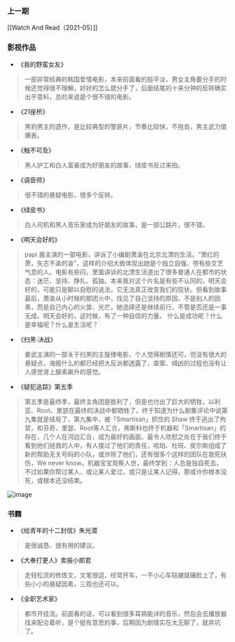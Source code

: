 ### 上一期

[[Watch And Read（2021-05）]]

### 影视作品

- 《我的野蛮女友》

> 一部非常经典的韩国爱情电影，本来前面看的挺平淡，男女主角要分手的时候还觉得很不理解，好好的怎么就分手了，后面结尾的十来分钟的反转确实出乎意料，总的来说是个很不错的电影。

- 《21座桥》

> 黑豹男主的遗作，是比较典型的警匪片，节奏比较快，不拖沓，男主武力值爆表。

- 《触不可及》

> 黑人护工和白人富豪成为好朋友的故事，绿皮书反过来拍。

- 《调音师》

> 很不错的悬疑电影，很多个反转。

- 《绿皮书》

> 白人司机和黑人音乐家成为好朋友的故事，是一部公路片，很不错。

- 《明天会好的》

> papi 酱主演的一部电影，讲诉了小编剧萧渝在北京北漂的生活。“萧红的萧，矢志不渝的渝”，这样的介绍大致体现出她是个独立自强、带有些文艺气息的人。电影有些闷，里面讲诉的北漂生活道出了很多普通人在都市的状态：迷茫、坚持、挣扎、孤独。本来我对这个片名是有些不认同的，明天会好的，可能只是聊以自慰的说法，它无法真正改变我们的现状。但看到故事最后，萧渝从小时候的那团火中，找见了自己坚持的原因，不是别人的因素，而是自己内心的火苗、光芒，她选择还是继续前行，不管是否还是一事无成。明天会好的，这时候，有了一种自信的力量。
> 什么是成功呢？什么是幸福呢？什么是生活呢？

- 《扫黑·决战》

> 姜武主演的一部关于扫黑的主旋律电影，个人觉得剧情还可，但没有很大的悬疑点，海报什么的都已经把大反派都透露了，查案、缉凶的过程也没有让人感觉肾上腺素飙升的感觉。

- 《疑犯追踪》第五季

> 第五季是最终季，最终主角团是胜利了，但是也付出了巨大的牺牲，以利亚、Root、里瑟在最终的决战中都牺牲了。终于知道为什么剧集评论中说第九集就是结局了，第九集中，被「Smartisan」抓住的 Shaw 终于逃出了拘禁，和芬奇、里瑟、Root等人汇合，弗斯科也终于机器和「Smartisan」的存在，几个人在河边汇合，成为最好的画面。最令人欣慰之处在于我们终于看到他们拯救的人中，有人接过了他们的责任，哈珀、杜班、皮尔斯组成了新的帮助无关号码的小队，或许除了他们，还有很多个这样的团队在救死扶伤，We never know。机器宝宝观察人世，最终学到：人总是独自死去，不过如果你帮过某人、或让某人爱过，或只是让某人记得，那或许你根本没死，或根本还没结束。

![image](https://img1.doubanio.com/view/thing_review/l/public/p777718.webp)

### 书籍

- 《给青年的十二封信》朱光潜

> 是很诚恳、很有用的建议。

- 《大奉打更人》卖报小郎君

> 走轻松流的修炼文，文笔很逗，经常开车，一不小心车轱辘就碾脸上了，有些小小的悬疑因素，三观也还可以。

- 《全职艺术家》

> 都市开挂流。前面看的话，可以看到很多耳熟能详的音乐，然后会去播放器找来配合着听，是个挺有意思的事，后期因为剧情实在太无聊了，就弃坑了。